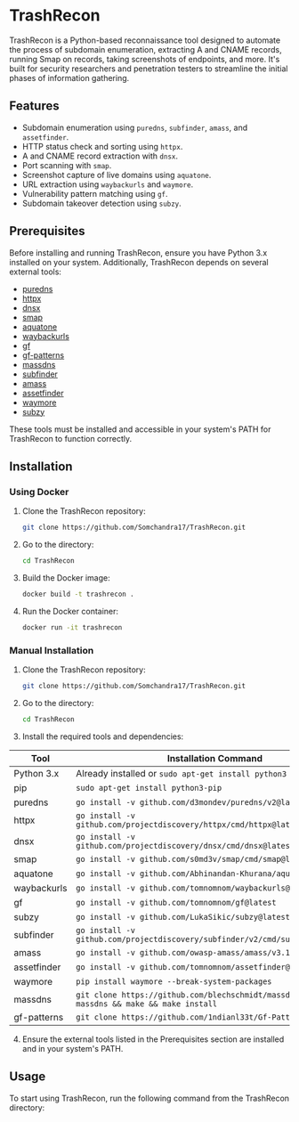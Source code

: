 # TrashRecon

TrashRecon is a Python-based reconnaissance tool designed to automate the process of subdomain enumeration, extracting A and CNAME records, running Smap on records, taking screenshots of endpoints, and more. It's built for security researchers and penetration testers to streamline the initial phases of information gathering.

## Features

- Subdomain enumeration using `puredns`, `subfinder`, `amass`, and `assetfinder`.
- HTTP status check and sorting using `httpx`.
- A and CNAME record extraction with `dnsx`.
- Port scanning with `smap`.
- Screenshot capture of live domains using `aquatone`.
- URL extraction using `waybackurls` and `waymore`.
- Vulnerability pattern matching using `gf`.
- Subdomain takeover detection using `subzy`.

## Prerequisites

Before installing and running TrashRecon, ensure you have Python 3.x installed on your system. Additionally, TrashRecon depends on several external tools:

- [puredns](https://github.com/d3mondev/puredns)
- [httpx](https://github.com/projectdiscovery/httpx)
- [dnsx](https://github.com/projectdiscovery/dnsx)
- [smap](https://github.com/s0md3v/Smap)
- [aquatone](https://github.com/Abhinandan-Khurana/aquatone)
- [waybackurls](https://github.com/tomnomnom/waybackurls)
- [gf](https://github.com/tomnomnom/gf)
- [gf-patterns](https://github.com/1ndianl33t/Gf-Patterns)
- [massdns](https://github.com/blechschmidt/massdns)
- [subfinder](https://github.com/projectdiscovery/subfinder)
- [amass](https://github.com/OWASP/Amass)
- [assetfinder](https://github.com/tomnomnom/assetfinder)
- [waymore](https://github.com/xnl-h4ck3r/waymore)
- [subzy](https://github.com/LukaSikic/subzy)

These tools must be installed and accessible in your system's PATH for TrashRecon to function correctly.

## Installation

### Using Docker

1. Clone the TrashRecon repository:
   ```bash
   git clone https://github.com/Somchandra17/TrashRecon.git
   ```
2. Go to the directory:
   ```bash
   cd TrashRecon
   ```
3. Build the Docker image:
   ```bash
   docker build -t trashrecon .
   ```
4. Run the Docker container:
   ```bash
   docker run -it trashrecon
   ```

### Manual Installation

1. Clone the TrashRecon repository:
   ```bash
   git clone https://github.com/Somchandra17/TrashRecon.git
   ```
2. Go to the directory:
   ```bash
   cd TrashRecon
   ```
3. Install the required tools and dependencies:

| Tool            | Installation Command                                                                 |
|-----------------|--------------------------------------------------------------------------------------|
| Python 3.x      | Already installed or `sudo apt-get install python3`                                  |
| pip             | `sudo apt-get install python3-pip`                                                   |
| puredns         | `go install -v github.com/d3mondev/puredns/v2@latest`                                |
| httpx           | `go install -v github.com/projectdiscovery/httpx/cmd/httpx@latest`                   |
| dnsx            | `go install -v github.com/projectdiscovery/dnsx/cmd/dnsx@latest`                     |
| smap            | `go install -v github.com/s0md3v/smap/cmd/smap@latest`                               |
| aquatone        | `go install -v github.com/Abhinandan-Khurana/aquatone@v1.7.2`                        |
| waybackurls     | `go install -v github.com/tomnomnom/waybackurls@latest`                              |
| gf              | `go install -v github.com/tomnomnom/gf@latest`                                       |
| subzy           | `go install -v github.com/LukaSikic/subzy@latest`                                    |
| subfinder       | `go install -v github.com/projectdiscovery/subfinder/v2/cmd/subfinder@latest`        |
| amass           | `go install -v github.com/owasp-amass/amass/v3.19.2/...@master`                      |
| assetfinder     | `go install -v github.com/tomnomnom/assetfinder@latest`                              |
| waymore         | `pip install waymore --break-system-packages`                                        |
| massdns         | `git clone https://github.com/blechschmidt/massdns.git && cd massdns && make && make install` |
| gf-patterns     | `git clone https://github.com/1ndianl33t/Gf-Patterns /root/.gf`                      |

4. Ensure the external tools listed in the Prerequisites section are installed and in your system's PATH.

## Usage

To start using TrashRecon, run the following command from the TrashRecon directory:
